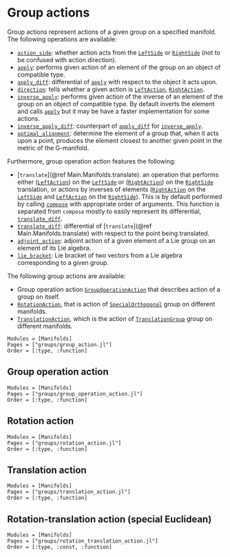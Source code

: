 # Group actions

Group actions represent actions of a given group on a specified manifold.
The following operations are available:

* [`action_side`](@ref): whether action acts from the [`LeftSide`](@ref) or [`RightSide`](@ref) (not to be confused with action direction).
* [`apply`](@ref): performs given action of an element of the group on an object of compatible type.
* [`apply_diff`](@ref): differential of [`apply`](@ref) with respect to the object it acts upon.
* [`direction`](@ref): tells whether a given action is [`LeftAction`](@ref), [`RightAction`](@ref).
* [`inverse_apply`](@ref): performs given action of the inverse of an element of the group on an object of compatible type. By default inverts the element and calls [`apply`](@ref) but it may be have a faster implementation for some actions.
* [`inverse_apply_diff`](@ref): counterpart of [`apply_diff`](@ref) for [`inverse_apply`](@ref).
* [`optimal_alignment`](@ref): determine the element of a group that, when it acts upon a point, produces the element closest to another given point in the metric of the G-manifold.

Furthermore, group operation action features the following:

* [`translate`](@ref Main.Manifolds.translate): an operation that performs either ([`LeftAction`](@ref)) on the [`LeftSide`](@ref) or ([`RightAction`](@ref)) on the [`RightSide`](@ref) translation, or actions by inverses of elements ([`RightAction`](@ref) on the [`LeftSide`](@ref) and [`LeftAction`](@ref) on the [`RightSide`](@ref)). This is by default performed by calling [`compose`](@ref) with appropriate order of arguments. This function is separated from `compose` mostly to easily represent its differential, [`translate_diff`](@ref).
* [`translate_diff`](@ref): differential of [`translate`](@ref Main.Manifolds.translate) with respect to the point being translated.
* [`adjoint_action`](@ref): adjoint action of a given element of a Lie group on an element of its Lie algebra.
* [`lie_bracket`](@ref): Lie bracket of two vectors from a Lie algebra corresponding to a given group.

The following group actions are available:

* Group operation action [`GroupOperationAction`](@ref) that describes action of a group on itself.
* [`RotationAction`](@ref), that is action of [`SpecialOrthogonal`](@ref) group on different manifolds.
* [`TranslationAction`](@ref), which is the action of [`TranslationGroup`](@ref) group on different manifolds.

```@autodocs
Modules = [Manifolds]
Pages = ["groups/group_action.jl"]
Order = [:type, :function]
```

## Group operation action

```@autodocs
Modules = [Manifolds]
Pages = ["groups/group_operation_action.jl"]
Order = [:type, :function]
```

## Rotation action

```@autodocs
Modules = [Manifolds]
Pages = ["groups/rotation_action.jl"]
Order = [:type, :function]
```

## Translation action

```@autodocs
Modules = [Manifolds]
Pages = ["groups/translation_action.jl"]
Order = [:type, :function]
```

## Rotation-translation action (special Euclidean)

```@autodocs
Modules = [Manifolds]
Pages = ["groups/rotation_translation_action.jl"]
Order = [:type, :const, :function]
```
